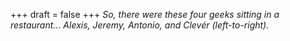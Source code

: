 
+++
draft = false
+++
_So, there were these four geeks sitting in a restaurant... Alexis, Jeremy, Antonio, and Clevér (left-to-right)._
